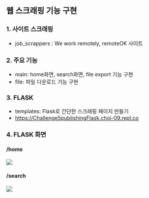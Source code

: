 ## 웹 스크래핑 기능 구현
### 1. 사이트 스크래핑
  + job_scrappers : We work remotely, remoteOK 사이트

### 2. 주요 기능
  + main: home화면, search화면, file export 기능 구현
  + file: 파일 다운로드 기능 구현
    
### 3. FLASK
  + templates: Flask로 간단한 스크래핑 페이지 만들기
  + https://Challenge5publishingFlask.choi-09.repl.co

### 4. FLASK 화면
#### /home
<img src = https://user-images.githubusercontent.com/51871037/221354244-5aae1f1d-8784-4825-aa36-d0553bb575aa.PNG>

<br>

#### /search
<img src = https://user-images.githubusercontent.com/51871037/221354444-8d728ea8-89ab-4e92-83e5-5e1dc1182e1d.png>
